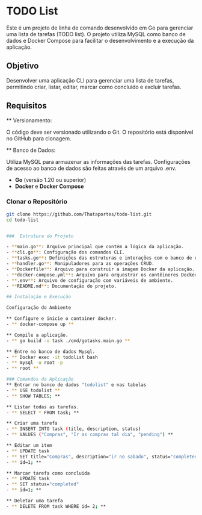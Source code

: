 # TODO List

Este é um projeto de linha de comando desenvolvido em Go para gerenciar uma lista de tarefas (TODO list). O projeto utiliza MySQL como banco de dados e Docker Compose para facilitar o desenvolvimento e a execução da aplicação.

## Objetivo

Desenvolver uma aplicação CLI para gerenciar uma lista de tarefas, permitindo criar, listar, editar, marcar como concluído e excluir tarefas. 

## Requisitos

** Versionamento:

O código deve ser versionado utilizando o Git.
O repositório está disponível no GitHub para clonagem.

** Banco de Dados:

Utiliza MySQL para armazenar as informações das tarefas.
Configurações de acesso ao banco de dados são feitas através de um arquivo .env.

- **Go** (versão 1.20 ou superior)
- **Docker** e **Docker Compose**

### Clonar o Repositório

```bash
git clone https://github.com/Thataportes/todo-list.git
cd todo-list


###  Estrutura do Projeto

- **main.go**: Arquivo principal que contém a lógica da aplicação.
- **cli.go**: Configuração dos comandos CLI.
- **tasks.go**: Definições das estruturas e interações com o banco de dados.
- **handler.go**: Manipuladores para as operações CRUD.
- **Dockerfile**: Arquivo para construir a imagem Docker da aplicação.
- **docker-compose.yml**: Arquivo para orquestrar os contêineres Docker.
- **.env**: Arquivo de configuração com variáveis de ambiente.
- **README.md**: Documentação do projeto.

## Instalação e Execução

Configuração do Ambiente

** Configure e inicie o container docker.
- ** docker-compose up **

** Compile a aplicação.
- ** go build -o task ./cmd/gotasks.main.go **

** Entre no banco de dados Mysql.
- ** Docker exec -it todolist bash 
- ** mysql -u root -p
- ** root **

### Comandos da Aplicação 
** Entrar no banco de dados "todolist" e nas tabelas
- ** USE todolist **
- ** SHOW TABLES; **

** Listar todas as tarefas.
- ** SELECT * FROM task; **

** Criar uma tarefa
- ** INSERT INTO task (title, description, status)
- ** VALUES ("Compras", "Ir as compras tal dia", "pending") **

** Editar um item 
- ** UPDATE task
- ** SET title="Compras", description="ir no sabado", status="completed"
- ** id=1; **

** Marcar tarefa como concluida
- ** UPDATE task
- ** SET status="completed"
- ** id=1; **

** Deletar uma tarefa
- ** DELETE FROM task WHERE id= 2; **





 